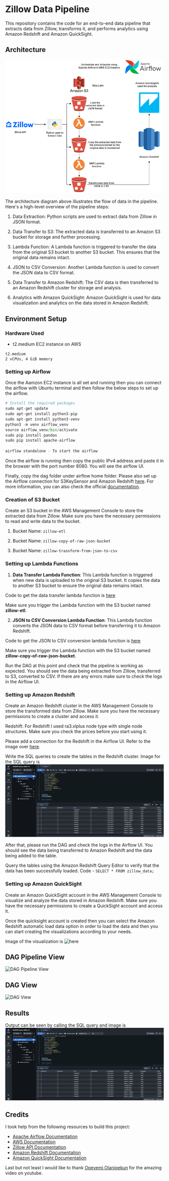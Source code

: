 # Zillow Data Pipeline

This repository contains the code for an end-to-end data pipeline that extracts data from Zillow, transforms it, and performs analytics using Amazon Redshift and Amazon QuickSight.

## Architecture

![Architecture](docs/images/Zillow_architecture.png)

The architecture diagram above illustrates the flow of data in the pipeline. Here's a high-level overview of the pipeline steps:

1. Data Extraction: Python scripts are used to extract data from Zillow in JSON format.

2. Data Transfer to S3: The extracted data is transferred to an Amazon S3 bucket for storage and further processing.

3. Lambda Function: A Lambda function is triggered to transfer the data from the original S3 bucket to another S3 bucket. This ensures that the original data remains intact.

4. JSON to CSV Conversion: Another Lambda function is used to convert the JSON data to CSV format.

5. Data Transfer to Amazon Redshift: The CSV data is then transferred to an Amazon Redshift cluster for storage and analysis.

6. Analytics with Amazon QuickSight: Amazon QuickSight is used for data visualization and analytics on the data stored in Amazon Redshift.

## Environment Setup

### Hardware Used

- t2.medium EC2 instance on AWS

```
t2.medium
2 vCPUs, 4 GiB memory

```
### Setting up Airflow

Once the Aamzon EC2 instance is all set and running then you can connect the airflow with Ubuntu terminal and then follow the below steps to set up the airflow.

```python
# Install the required packages
sudo apt-get update
sudo apt-get install python3-pip
sudo apt-get install python3-venv
python3 -m venv airflow_venv
source airflow_venv/bin/activate
sudo pip install pandas
sudo pip install apache-airflow

airflow standalone - To start the airflow
```

Once the airflow is running then copy the public IPv4 address and paste it in the browser with the port number 8080. You will see the airflow UI.

Finally, copy the dag folder under airflow home folder. Please also set up the Airflow connection for S3KeySensor and Amazon Redshift [here](). For more information, you can also check the official [documentation](https://airflow.apache.org/).

### Creation of S3 Bucket

Create an S3 bucket in the AWS Management Console to store the extracted data from Zillow. Make sure you have the necessary permissions to read and write data to the bucket.

1. Bucket Name: `zillow-etl`

2. Bucket Name: `zillow-copy-of-raw-json-bucket`

3. Bucket Name: `zillow-trasnform-from-json-to-csv`

### Setting up Lambda Functions

1. **Data Transfer Lambda Function**: This Lambda function is triggered when new data is uploaded to the original S3 bucket. It copies the data to another S3 bucket to ensure the original data remains intact.

Code to get the data transfer lambda function is [here]()

Make sure you trigger the Lambda function with the S3 bucket named **zillow-etl**. 

2. **JSON to CSV Conversion Lambda Function**: This Lambda function converts the JSON data to CSV format before transferring it to Amazon Redshift.

Code to get the JSON to CSV conversion lambda function is [here]()

Make sure you trigger the Lambda function with the S3 bucket named **zillow-copy-of-raw-json-bucket**.

Run the DAG at this point and check that the pipeline is working as expected. You should see the data being extracted from Zillow, transferred to S3, converted to CSV. If there are any errors make sure to check the logs in the Airflow UI.

### Setting up Amazon Redshift

Create an Amazon Redshift cluster in the AWS Management Console to store the transformed data from Zillow. Make sure you have the necessary permissions to create a cluster and access it.

Redshift: For Redshift I used ra3.xlplus node type with single node structures. Make sure you check the prices before you start using it.

Please add a connection for the Redshift in the Airflow UI. Refer to the image over [here]().

Write the SQL queries to create the tables in the Redshift cluster. Image for the SQL query is ![redshift](docs/images/Data-to-warehouse.png)

After that, please run the DAG and check the logs in the Airflow UI. You should see the data being transferred to Amazon Redshift and the data being added to the table.

Query the tables using the Amazon Redshift Query Editor to verify that the data has been successfully loaded. Code - 
```SELECT * FROM zillow_data;```

### Setting up Amazon QuickSight

Create an Amazon QuickSight account in the AWS Management Console to visualize and analyze the data stored in Amazon Redshift. Make sure you have the necessary permissions to create a QuickSight account and access it.

Once the quicksight account is created then you can select the Amazon Redshift automatic load data option in order to load the data and then you can start creating the visualizations according to your needs. 

Image of the visualization is ![here](docs/images/Quicksights-analytics.png)

## DAG Pipeline View

![DAG Pipeline View](docs/images/DAG.png)

## DAG View

![DAG View](docs/images/DAG-view.png)


## Results

Output can be seen by calling the SQL query and image is ![here](docs/images/Data-to-warehouse.png)

## Credits

I took help from the following resources to build this project:

* [Apache Airflow Documentation](https://airflow.apache.org/)
* [AWS Documentation](https://docs.aws.amazon.com/)
* [Zillow API Documentation](https://www.zillow.com/howto/api/APIOverview.htm)
* [Amazon Redshift Documentation](https://docs.aws.amazon.com/redshift/index.html)
* [Amazon QuickSight Documentation](https://docs.aws.amazon.com/quicksight/index.html)

Last but not least I would like to thank [Opeyemi Olanipekun](https://www.linkedin.com/in/opeyemi-olanipekun-ph-d-pmp-certified-six-sigma-black-belt-02735133/) for the amazing video on youtube. 


